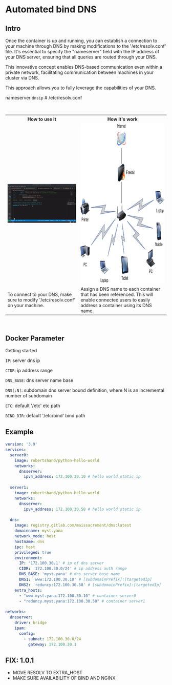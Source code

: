 # Automated bind DNS

<td></td>

## Intro

Once the container is up and running, you can establish a connection to your machine through DNS by making modifications to the '/etc/resolv.conf' file. It's essential to specify the "nameserver" field with the IP address of your DNS server, ensuring that all queries are routed through your DNS.

This innovative concept enables DNS-based communication even within a private network, facilitating communication between machines in your cluster via DNS.

This approach allows you to fully leverage the capabilities of your DNS.

nameserver `dnsip` # /etc/resolv.conf

<br />
 <table>
  <tr>
    <th>How to use it</th>
    <th>How it's work</th>
  </tr>
  <tr>
    <td><img src='assets/1673953262694.gif'></td>
    <td><img style="height:500px" src='assets/dnsoverhttps.png'></td>
  </tr>
  <tr>
    <td>To connect to your DNS, make sure to modify '/etc/resolv.conf' on your machine.</td>
    <td>Assign a DNS name to each container that has been referenced. This will enable connected users to easily address a container using its DNS name.</td>
  </tr>
</table> 
<br />

## Docker Parameter 

Getting started

`IP`: server dns ip

`CIDR`: ip address range

`DNS_BASE`: dns server name base

`DNS[:N]`: subdomain dns server bound definition, where N is an incremental number of subdomain

`ETC`: default '/etc' etc path

`BIND_DIR`: default '/etc/bind' bind path

## Example

```yaml
version: '3.9'
services:
  server0:
    image: robertshand/python-hello-world
    networks:
      dnsserver:
        ipv4_address: 172.100.30.10 # hello world static ip

  server1:
    image: robertshand/python-hello-world
    networks:
      dnsserver:
        ipv4_address: 172.100.30.58 # hello world static ip

  dns:
    image: registry.gitlab.com/maissacrement/dns:latest
    domainname: myst.yana
    network_mode: host
    hostname: dns
    ipc: host
    privileged: true
    environment:
      IP: '172.100.30.1' # ip of dns server
      CIDR: '172.100.30.0/24' # ip address auth range
      DNS_BASE: 'myst.yana' # dns server base name
      DNS1: 'www:172.100.30.10' # [subdomainPrefix]:[targetedIp]
      DNS2: 'reduncy:172.100.30.58' # [subdomainPrefix]:[targetedIp]
    extra_hosts:
      - "www.myst.yana:172.100.30.10" # container server0
      - "reduncy.myst.yana:172.100.30.58" # container server1

networks:
  dnsserver:
    driver: bridge
    ipam:
      config:
        - subnet: 172.100.30.0/24
          gateway: 172.100.30.1
```

## FIX: 1.0.1

* MOVE RESOLV TO EXTRA_HOST
* MAKE SURE AVAILABILITY OF BIND AND NGINX